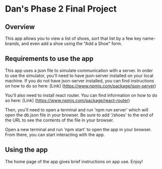 # Dan's Phase 2 Final Project

## Overview

This app allows you to view a list of shoes, sort that list by a few key name-brands, and even add a shoe using the "Add a Shoe" form. 

## Requirements to use the app

This app uses a json file to simulate communication with a server. In order to use the simulator, you'll need to have json-server installed on your local machine. If you do not have json-server installed, you can find instructions on how to do so here: [Link] (https://www.npmjs.com/package/json-server)

You'll also need to install react router. You can find information on how to do so here: [Link] (https://www.npmjs.com/package/react-router)

Then, you'll need to open a terminal and run 'npm run server' which will open the db.json file in your browser. Be sure to add '/shoes' to the end of the URL to see the contents of the file in your browser. 

Open a new terminal and run 'npm start' to open the app in your browser. From there, you can start interacting with the app. 

## Using the app

The home page of the app gives brief instructions on app use. Enjoy!